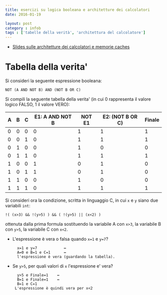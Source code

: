 ```yaml
---
title: esercizi su logica booleana e architetture dei calcolatori
date: 2016-01-19

layout: post
category : infob
tags : ['tabelle della verità', 'architettura del calcolatore']
---
```


- [Slides sulle architetture dei calcolatori e memorie caches](https://dl.dropboxusercontent.com/u/5867765/1516-published-infob/le_arch_caches.pdf)

# Tabella della verita'

Si consideri la seguente espressione booleana:

    NOT (A AND NOT B) AND (NOT B OR C)

Si compili la seguente tabella della verita' (in cui 0 rappresenta il valore logico FALSO, 1 il valore VERO):

|  A |  B |  C | E1: A AND NOT B | NOT E1 | E2: (NOT B OR C) | Finale |
|----|----|----|-----------------|--------| ---------------- |--------|
|  0 |  0 |  0 |               0 |      1 |                1 |      1 |
|  0 |  0 |  1 |               0 |      1 |                1 |      1 |
|  0 |  1 |  0 |               0 |      1 |                0 |      0 |
|  0 |  1 |  1 |               0 |      1 |                1 |      1 |
|  1 |  0 |  0 |               1 |      0 |                1 |      0 |
|  1 |  0 |  1 |               1 |      0 |                1 |      0 |
|  1 |  1 |  0 |               0 |      1 |                0 |      0 |
|  1 |  1 |  1 |               0 |      1 |                1 |      1 |


Si consideri ora la condizione, scritta in linguaggio C, in cui `x` e `y` siano due variabili `int`:

    !( (x>3) && !(y>5) ) && ( !(y>5) || (x<2) )

ottenuta dalla prima formula sostituendo la variabile A con `x>3`, la variabile B con `y>5`, la variabile C con `x<2`.

* L'espressione è vera o falsa quando `x=1` e `y=7`?

		x=1 e y=7            ↔ 
		A=0 e B=1 e C=1      ↔
		l'espressione è vera (guardando la tabella).

* Se `y>5`, per quali valori di `x` l'espressione e' vera?

		y>5 e Finale=1    ↔
		B=1 e Finale=1    ↔
		B=1 e C=1
       L'espressione è quindi vera per x<2
